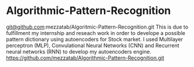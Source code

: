 # Algorithmic-Pattern-Recognition 
git@github.com:mezzatab/Algoritmic-Pattern-Recognition.git
This is due to fulfillment my internship and reseach work in order to develope a possible pattern dictionary using autoencoders for Stock market. I used Multilayer perceptron (MLP), Convulational Neural Networks (CNN) and Recurrent neural networks (RNN) to develop my autoencoders engine.   
https://github.com/mezzatab/Algorithmic-Pattern-Recognition.git

